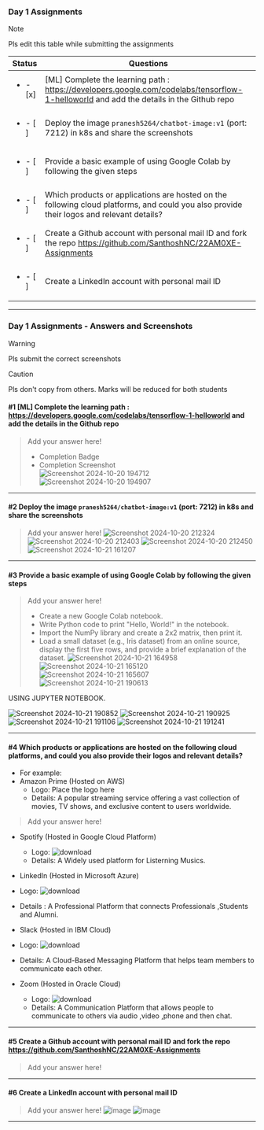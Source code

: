 ### Day 1 Assignments

> [!NOTE]
> Pls edit this table while submitting the assignments

| Status         | Questions     | 
|----------------|---------------|
| <ul><li>- [x] </li></ul> | [ML] Complete the learning path : https://developers.google.com/codelabs/tensorflow-1-helloworld and add the details in the Github repo |
| <ul><li>- [ ] </li></ul> | Deploy the image `pranesh5264/chatbot-image:v1` (port: 7212) in k8s and share the screenshots |
| <ul><li>- [ ] </li></ul> | Provide a basic example of using Google Colab by following the given steps  |
| <ul><li>- [ ] </li></ul> | Which products or applications are hosted on the following cloud platforms, and could you also provide their logos and relevant details?  |
| <ul><li>- [ ] </li></ul> | Create a Github account with personal mail ID and fork the repo https://github.com/SanthoshNC/22AM0XE-Assignments  |
| <ul><li>- [ ] </li></ul> | Create a LinkedIn account with personal mail ID  |


***

### Day 1 Assignments - Answers and Screenshots

> [!WARNING]
> Pls submit the correct screenshots

> [!CAUTION]
> Pls don't copy from others. Marks will be reduced for both students

#### #1 [ML] Complete the learning path : https://developers.google.com/codelabs/tensorflow-1-helloworld and add the details in the Github repo
> Add your answer here!
> - Completion Badge
> - Completion Screenshot	
![Screenshot 2024-10-20 194712](https://github.com/user-attachments/assets/452f9888-cc17-44f4-af86-f3083efbac3f)
![Screenshot 2024-10-20 194907](https://github.com/user-attachments/assets/5216c367-d881-405e-9109-648b6483e3f9)

***

#### #2 Deploy the image `pranesh5264/chatbot-image:v1` (port: 7212) in k8s and share the screenshots
> Add your answer here!
![Screenshot 2024-10-20 212324](https://github.com/user-attachments/assets/cc3658c7-9325-4e26-8bb2-b9153217299b)
![Screenshot 2024-10-20 212403](https://github.com/user-attachments/assets/16d0f44d-769d-472e-852f-56d6b4b1288e)
![Screenshot 2024-10-20 212450](https://github.com/user-attachments/assets/16f4a6d4-dbdb-46df-816d-81ed692e7c48)
![Screenshot 2024-10-21 161207](https://github.com/user-attachments/assets/645753cf-723c-4a40-bd31-97f5cc9cb000)

***

#### #3 Provide a basic example of using Google Colab by following the given steps
> Add your answer here!
> - Create a new Google Colab notebook.
> - Write Python code to print "Hello, World!" in the notebook.
> - Import the NumPy library and create a 2x2 matrix, then print it.
> - Load a small dataset (e.g., Iris dataset) from an online source, display the first five rows, and provide a brief explanation of the dataset.
![Screenshot 2024-10-21 164958](https://github.com/user-attachments/assets/07fde2a6-cd38-4543-a153-3f85e5d91f6a)
![Screenshot 2024-10-21 165120](https://github.com/user-attachments/assets/626f2fa0-934c-429e-8a19-c873d20305ae)
![Screenshot 2024-10-21 165607](https://github.com/user-attachments/assets/f3393f21-bd48-4f00-b0fa-3126304a5b27)
![Screenshot 2024-10-21 190613](https://github.com/user-attachments/assets/9aec911f-23ca-412c-9ead-7da4fad550dc)

USING JUPYTER NOTEBOOK.

![Screenshot 2024-10-21 190852](https://github.com/user-attachments/assets/5027ca70-03a9-4201-be45-a745441a279b)
![Screenshot 2024-10-21 190925](https://github.com/user-attachments/assets/200bb460-00d9-4af8-a1f8-f63b0774f361)
![Screenshot 2024-10-21 191106](https://github.com/user-attachments/assets/207954c0-a3de-4a16-b56a-969b52b4287d)
![Screenshot 2024-10-21 191241](https://github.com/user-attachments/assets/216b9efa-ed42-43bb-a55a-c53d67ace115)

***

#### #4 Which products or applications are hosted on the following cloud platforms, and could you also provide their logos and relevant details? 
- For example:
- Amazon Prime (Hosted on AWS)
  - Logo: Place the logo here
  - Details: A popular streaming service offering a vast collection of movies, TV shows, and exclusive content to users worldwide.

> Add your answer here!
- Spotify (Hosted in Google Cloud Platform)
  - Logo:  ![download](https://github.com/user-attachments/assets/d0d6037e-d5a9-40e2-afff-1112555dfb3e)
  - Details: A Widely used platform for Listerning Musics.

-  LinkedIn (Hosted in Microsoft Azure)
  - Logo:  ![download](https://github.com/user-attachments/assets/59634fa7-4f40-4c9b-aa9e-541268030b22)
  - Details : A Professional Platform that connects Professionals ,Students and Alumni.

-  Slack (Hosted in IBM Cloud)
  - Logo: ![download](https://github.com/user-attachments/assets/63f69f7d-7326-427d-9128-4b2f0df020ea)
  - Details: A Cloud-Based Messaging Platform that helps team members to communicate each other.
- Zoom (Hosted in Oracle Cloud)
   - Logo: ![download](https://github.com/user-attachments/assets/0ec6e555-68ce-4825-ba67-349654fdde2a)
   - Details: A Communication Platform that allows people to communicate to others via audio ,video ,phone and then chat.
 
***

#### #5 Create a Github account with personal mail ID and fork the repo https://github.com/SanthoshNC/22AM0XE-Assignments
> Add your answer here!

***

#### #6 Create a LinkedIn account with personal mail ID
> Add your answer here!
![image](https://github.com/user-attachments/assets/f004ca27-f3d3-4ebf-8fb1-1c026218e0ef)
![image](https://github.com/user-attachments/assets/7312d3c5-d4bf-4228-8e3a-0ab672fcb997)

***
